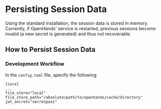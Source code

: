 # Persisting Session Data

Using the standard installation, the session data is stored in memory. Currently, if OpenHands' service is restarted,
previous sessions become invalid (a new secret is generated) and thus not recoverable.

## How to Persist Session Data

### Development Workflow
In the `config.toml` file, specify the following:
```
[core]
...
file_store="local"
file_store_path="/absolute/path/to/openhands/cache/directory"
jwt_secret="secretpass"
```
